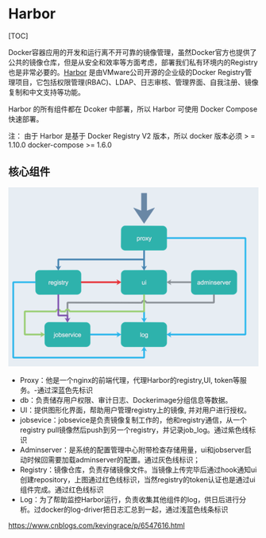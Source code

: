 # Harbor

[TOC]

Docker容器应用的开发和运行离不开可靠的镜像管理，虽然Docker官方也提供了公共的镜像仓库，但是从安全和效率等方面考虑，部署我们私有环境内的Registry也是非常必要的。[Harbor](https://goharbor.io/) 是由VMware公司开源的企业级的Docker Registry管理项目，它包括权限管理(RBAC)、LDAP、日志审核、管理界面、自我注册、镜像复制和中文支持等功能。

Harbor 的所有组件都在 Dcoker 中部署，所以 Harbor 可使用 Docker Compose 快速部署。

注： 由于 Harbor 是基于 Docker Registry V2 版本，所以 docker 版本必须 > = 1.10.0 docker-compose >= 1.6.0

## 核心组件

![Harbor](./_images/Harbor-基础-1.png)

- Proxy：他是一个nginx的前端代理，代理Harbor的registry,UI, token等服务。-通过深蓝色先标识
- db：负责储存用户权限、审计日志、Dockerimage分组信息等数据。
- UI：提供图形化界面，帮助用户管理registry上的镜像, 并对用户进行授权。
- jobsevice：jobsevice是负责镜像复制工作的，他和registry通信，从一个registry pull镜像然后push到另一个registry，并记录job_log。通过紫色线标识
- Adminserver：是系统的配置管理中心附带检查存储用量，ui和jobserver启动时候回需要加载adminserver的配置。通过灰色线标识；
- Registry：镜像仓库，负责存储镜像文件。当镜像上传完毕后通过hook通知ui创建repository，上图通过红色线标识，当然registry的token认证也是通过ui组件完成。通过红色线标识
- Log：为了帮助监控Harbor运行，负责收集其他组件的log，供日后进行分析。过docker的log-driver把日志汇总到一起，通过浅蓝色线条标识


https://www.cnblogs.com/kevingrace/p/6547616.html